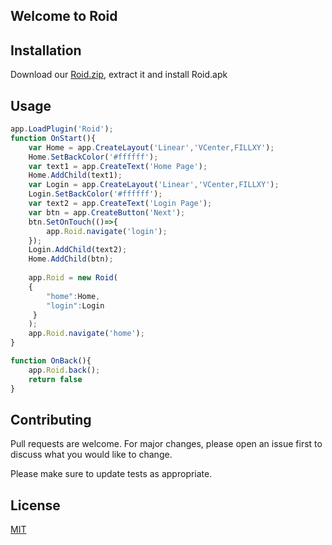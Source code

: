 ## Welcome to Roid

## Installation

Download our [Roid.zip](https://github.com/sheikh-haziq/Roid/releases/tag/v1.0), extract it and install Roid.apk

## Usage

```javascript
app.LoadPlugin('Roid');
function OnStart(){
    var Home = app.CreateLayout('Linear','VCenter,FILLXY');
    Home.SetBackColor('#ffffff');
    var text1 = app.CreateText('Home Page');
    Home.AddChild(text1);
    var Login = app.CreateLayout('Linear','VCenter,FILLXY');
    Login.SetBackColor('#ffffff');
    var text2 = app.CreateText('Login Page');
    var btn = app.CreateButton('Next');
    btn.SetOnTouch(()=>{
        app.Roid.navigate('login');
    });
    Login.AddChild(text2);
    Home.AddChild(btn);
    
    app.Roid = new Roid(
    {
        "home":Home,
        "login":Login
     }
    );
    app.Roid.navigate('home');
}

function OnBack(){
    app.Roid.back();
    return false
}
```

## Contributing
Pull requests are welcome. For major changes, please open an issue first to discuss what you would like to change.

Please make sure to update tests as appropriate.

## License
[MIT](https://github.com/sheikh-haziq/Roid/blob/master/LICENSE)
